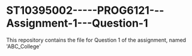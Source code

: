 # ST10395002-----PROG6121---Assignment-1---Question-1
This repository contains the file for Question 1 of the assignment, named 'ABC_College'
